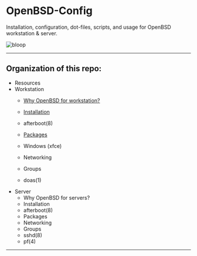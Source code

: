 # OpenBSD-Config
Installation, configuration, dot-files, scripts, and usage for OpenBSD workstation &amp; server.

![bloop](https://i.imgur.com/8CWZXuB.jpg)

_ _ _
##  Organization of this repo:
* Resources
* Workstation
  *  [Why OpenBSD for workstation?](/Workstation/Why/INDEX.md)
  *  [Installation](/Workstation/Installation/INSTALL.md)
  *  afterboot(8)
  *  [Packages](https://github.com/RooneyMcNibNug/OpenBSD-Config/blob/master/Workstation/Packages/PACKAGES.md)
  *  Windows (xfce)
  *  Networking

  *  Groups
  *  doas(1)
* Server
  *  Why OpenBSD for servers?
  *  Installation
  *  afterboot(8)
  *  Packages
  *  Networking
  *  Groups
  *  sshd(8)
  *  pf(4)
_ _ _
